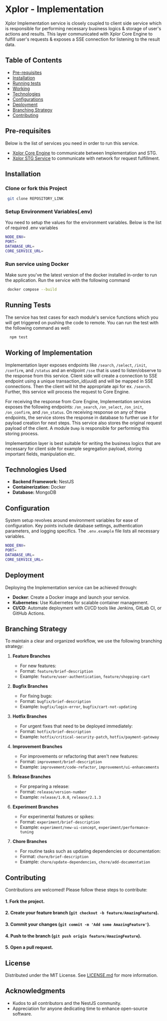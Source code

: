 # Xplor - Implementation
Xplor Implementation service is closely coupled to client side service which is responsible for performing necessary business logics & storage of user's actions and results. This layer communicated with Xplor Core Engine to fulfill user's requests & exposes a SSE connection for listening to the result data.

## Table of Contents

- [Pre-requisites](#pre-requisites)
- [Installation](#installation)
- [Running tests](#running-tests)
- [Working](#working-of-implementation)
- [Technologies](#technologies)
- [Configurations](#configurations)
- [Deployment](#deployment)
- [Branching Strategy](#branching-strategy)
- [Contributing](#contributing)


## Pre-requisites
Below is the list of services you need in order to run this service.
- [Xplor Core Engine](https://github.com.com/xplor-core-engine) to communicate between Implementation and STG.
- [Xplor STG Service](https://github.com/xplor-stg) to communicate with network for request fulfillment.

## Installation

### Clone or fork this Project

```bash
 git clone REPOSITORY_LINK
```
    
### Setup Environment Variables(.env)
You need to setup the values for the environment variables. Below is the list of required .env variables

```bash
NODE_ENV=
PORT=
DATABASE_URL=
CORE_SERVICE_URL=
```
### Run service using Docker
Make sure you've the latest version of the docker installed in-order to run the application. Run the service with the following command

```bash
 docker compose --build
```

    
## Running Tests

The service has test cases for each module's service functions which you will get triggered on pushing the code to remote. You can run the test with the following command as well:

```bash
  npm test
```
    
## Working of Implementation
Implementation layer exposes endpoints like `/search`, `/select`, `/init`, `/confirm`, and `/status` and an endpoint `/sse` that is used to listen/observe to the response from this service. Client side will create a connection to SSE endpoint using a unique transaction_id(uuid) and will be mapped in SSE connections. Then the client will hit the appropriate api for ex. `/search`. Further, this service will process the request to Core Engine.

For receiving the response from Core Engine, Implementation services exposes the following endpoints: `/on_search`, `/on_select`, `/on_init`, `/on_confirm`, and `/on_status`. On receiving response on any of these endpoints, the service stores the response in database to further use it for payload creation for next steps. This service also stores the original request payload of the client. A module `Dump` is responsible for performing this storing process.

Implementation layer is best suitable for writing the business logics that are necessary for client side for example segregation payload, storing important fields, manipulation etc.

## Technologies Used

- **Backend Framework:** NestJS
- **Containerization:** Docker
- **Database:** MongoDB

## Configuration

System setup revolves around environment variables for ease of configuration. Key points include database settings, authentication parameters, and logging specifics. The `.env.example` file lists all necessary variables.

```bash
NODE_ENV=
PORT=
DATABASE_URL=
CORE_SERVICE_URL=
```

## Deployment

Deploying the Implementation service can be achieved through:

- **Docker**: Create a Docker image and launch your service.
- **Kubernetes**: Use Kubernetes for scalable container management.
- **CI/CD**: Automate deployment with CI/CD tools like Jenkins, GitLab CI, or GitHub Actions.

## Branching Strategy

To maintain a clear and organized workflow, we use the following branching strategy:

1. **Feature Branches**

   - For new features:
   - Format: `feature/brief-description`
   - Example: `feature/user-authentication`, `feature/shopping-cart`

2. **Bugfix Branches**

   - For fixing bugs:
   - Format: `bugfix/brief-description`
   - Example: `bugfix/login-error`, `bugfix/cart-not-updating`

3. **Hotfix Branches**

   - For urgent fixes that need to be deployed immediately:
   - Format: `hotfix/brief-description`
   - Example: `hotfix/critical-security-patch`, `hotfix/payment-gateway`

4. **Improvement Branches**

   - For improvements or refactoring that aren't new features:
   - Format: `improvement/brief-description`
   - Example: `improvement/code-refactor`, `improvement/ui-enhancements`

5. **Release Branches**

   - For preparing a release:
   - Format: `release/version-number`
   - Example: `release/1.0.0`, `release/2.1.3`

6. **Experiment Branches**

   - For experimental features or spikes:
   - Format: `experiment/brief-description`
   - Example: `experiment/new-ui-concept`, `experiment/performance-tuning`

7. **Chore Branches**
   - For routine tasks such as updating dependencies or documentation:
   - Format: `chore/brief-description`
   - Example: `chore/update-dependencies`, `chore/add-documentation`
   
## Contributing

Contributions are welcomed! Please follow these steps to contribute:

#### 1. Fork the project.
#### 2. Create your feature branch (`git checkout -b feature/AmazingFeature`).
#### 3. Commit your changes (`git commit -m 'Add some AmazingFeature'`).
#### 4. Push to the branch (`git push origin feature/AmazingFeature`).
#### 5. Open a pull request.

## License

Distributed under the MIT License. See [LICENSE.md](LICENSE.md) for more information.

## Acknowledgments

- Kudos to all contributors and the NestJS community.
- Appreciation for anyone dedicating time to enhance open-source software.
